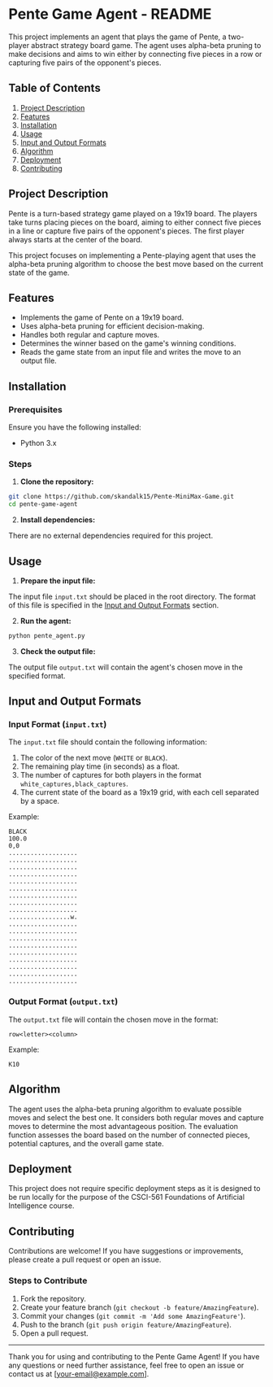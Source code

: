 # Pente Game Agent - README

This project implements an agent that plays the game of Pente, a two-player abstract strategy board game. The agent uses alpha-beta pruning to make decisions and aims to win either by connecting five pieces in a row or capturing five pairs of the opponent's pieces.

## Table of Contents

1. [Project Description](#project-description)
2. [Features](#features)
3. [Installation](#installation)
4. [Usage](#usage)
5. [Input and Output Formats](#input-and-output-formats)
6. [Algorithm](#algorithm)
7. [Deployment](#deployment)
8. [Contributing](#contributing)

## Project Description

Pente is a turn-based strategy game played on a 19x19 board. The players take turns placing pieces on the board, aiming to either connect five pieces in a line or capture five pairs of the opponent's pieces. The first player always starts at the center of the board.

This project focuses on implementing a Pente-playing agent that uses the alpha-beta pruning algorithm to choose the best move based on the current state of the game.

## Features

- Implements the game of Pente on a 19x19 board.
- Uses alpha-beta pruning for efficient decision-making.
- Handles both regular and capture moves.
- Determines the winner based on the game's winning conditions.
- Reads the game state from an input file and writes the move to an output file.

## Installation

### Prerequisites

Ensure you have the following installed:

- Python 3.x

### Steps

1. **Clone the repository:**

```bash
git clone https://github.com/skandalk15/Pente-MiniMax-Game.git
cd pente-game-agent
```

2. **Install dependencies:**

There are no external dependencies required for this project.

## Usage

1. **Prepare the input file:**

The input file `input.txt` should be placed in the root directory. The format of this file is specified in the [Input and Output Formats](#input-and-output-formats) section.

2. **Run the agent:**

```bash
python pente_agent.py
```

3. **Check the output file:**

The output file `output.txt` will contain the agent's chosen move in the specified format.

## Input and Output Formats

### Input Format (`input.txt`)

The `input.txt` file should contain the following information:

1. The color of the next move (`WHITE` or `BLACK`).
2. The remaining play time (in seconds) as a float.
3. The number of captures for both players in the format `white_captures,black_captures`.
4. The current state of the board as a 19x19 grid, with each cell separated by a space.

Example:
```
BLACK
100.0
0,0
...................
...................
...................
...................
...................
...................
...................
...................
...................
.................w.
...................
...................
...................
...................
...................
...................
...................
...................
...................
```

### Output Format (`output.txt`)

The `output.txt` file will contain the chosen move in the format:
```
row<letter><column>
```

Example:
```
K10
```

## Algorithm

The agent uses the alpha-beta pruning algorithm to evaluate possible moves and select the best one. It considers both regular moves and capture moves to determine the most advantageous position. The evaluation function assesses the board based on the number of connected pieces, potential captures, and the overall game state.

## Deployment

This project does not require specific deployment steps as it is designed to be run locally for the purpose of the CSCI-561 Foundations of Artificial Intelligence course.

## Contributing

Contributions are welcome! If you have suggestions or improvements, please create a pull request or open an issue.

### Steps to Contribute

1. Fork the repository.
2. Create your feature branch (`git checkout -b feature/AmazingFeature`).
3. Commit your changes (`git commit -m 'Add some AmazingFeature'`).
4. Push to the branch (`git push origin feature/AmazingFeature`).
5. Open a pull request.

---

Thank you for using and contributing to the Pente Game Agent! If you have any questions or need further assistance, feel free to open an issue or contact us at [your-email@example.com].
